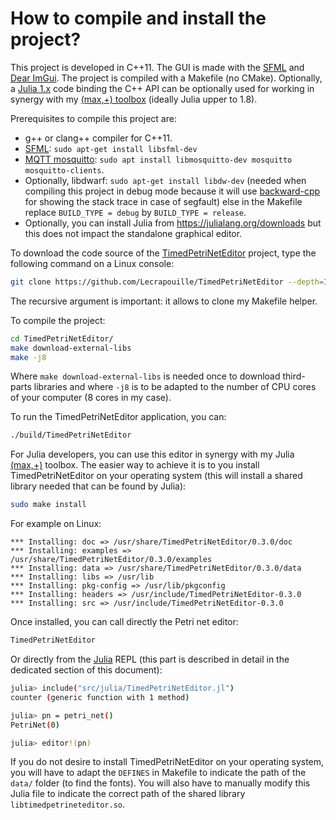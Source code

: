 # How to compile and install the project?

This project is developed in C++11. The GUI is made with the
[SFML](https://www.sfml-dev.org/index-fr.php) and [Dear ImGui](https://github.com/ocornut/imgui).
The project is compiled with a Makefile (no CMake). Optionally, a [Julia 1.x](https://julialang.org/) code
binding the C++ API can be optionally used for working in synergy with my
[(max,+) toolbox](https://github.com/Lecrapouille/MaxPlus.jl) (ideally Julia upper to 1.8).

Prerequisites to compile this project are:
- g++ or clang++ compiler for C++11.
- [SFML](https://www.sfml-dev.org/): `sudo apt-get install libsfml-dev`
- [MQTT mosquitto](https://github.com/eclipse/mosquitto): `sudo apt install
  libmosquitto-dev mosquitto mosquitto-clients`.
- Optionally, libdwarf: `sudo apt-get install libdw-dev` (needed when compiling
  this project in debug mode because it will use
  [backward-cpp](https://github.com/bombela/backward-cpp) for showing the stack
  trace in case of segfault) else in the Makefile replace `BUILD_TYPE = debug`
  by `BUILD_TYPE = release`.
- Optionally, you can install Julia from https://julialang.org/downloads but
  this does not impact the standalone graphical editor.

To download the code source of the
[TimedPetriNetEditor](https://github.com/Lecrapouille/TimedPetriNetEditor)
project, type the following command on a Linux console:

```sh
git clone https://github.com/Lecrapouille/TimedPetriNetEditor --depth=1 --recursive
```

The recursive argument is important: it allows to clone my Makefile helper.

To compile the project:
```sh
cd TimedPetriNetEditor/
make download-external-libs
make -j8
```

Where `make download-external-libs` is needed once to download third-parts
libraries and where `-j8` is to be adapted to the number of CPU cores of your
computer (8 cores in my case).

To run the TimedPetriNetEditor application, you can:
```sh
./build/TimedPetriNetEditor
```

For Julia developers, you can use this editor in synergy with my Julia
[(max,+)](https://github.com/Lecrapouille/MaxPlus.jl) toolbox. The easier way to
achieve it is to you install TimedPetriNetEditor on your operating system (this
will install a shared library needed that can be found by Julia):

```sh
sudo make install
```

For example on Linux:
```
*** Installing: doc => /usr/share/TimedPetriNetEditor/0.3.0/doc
*** Installing: examples => /usr/share/TimedPetriNetEditor/0.3.0/examples
*** Installing: data => /usr/share/TimedPetriNetEditor/0.3.0/data
*** Installing: libs => /usr/lib
*** Installing: pkg-config => /usr/lib/pkgconfig
*** Installing: headers => /usr/include/TimedPetriNetEditor-0.3.0
*** Installing: src => /usr/include/TimedPetriNetEditor-0.3.0
```

Once installed, you can call directly the Petri net editor:
```sh
TimedPetriNetEditor
```

Or directly from the [Julia](https://github.com/JuliaLang/julia) REPL (this part
is described in detail in the dedicated section of this document):

```sh
julia> include("src/julia/TimedPetriNetEditor.jl")
counter (generic function with 1 method)

julia> pn = petri_net()
PetriNet(0)

julia> editor!(pn)
```

If you do not desire to install TimedPetriNetEditor on your operating system,
you will have to adapt the `DEFINES` in Makefile to indicate the path of the
`data/` folder (to find the fonts). You will also have to manually modify this
Julia file to indicate the correct path of the shared library
`libtimedpetrineteditor.so`.
